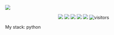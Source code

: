 <a href="https://imfckg.t.me"><img src="https://readme-typing-svg.herokuapp.com?font=Fira+Code&size=24&center=true&vCenter=true&pause=1000&width=846&lines=Welcome+to+my+profile!;Extensive+experience+as+a+developer;More+than+8+years+of+remote+full-time;https%3A%2F%2Fcareer.habr.com%2Fimigunov"></a>
<p align="center">
    <a href="https://imfckg.t.me"><img src="https://img.shields.io/badge/telegram-imfckg-green"></a>
    <a href="https://github.com/python/cpython"><img src="https://img.shields.io/badge/Python-3.10-FF1493.svg"></a>
    <a href="https://github.com/imfckg/imfckg/graphs/contributors"><img src="https://img.shields.io/github/contributors/imfckg/imfckg?color=blue"></a>
    <a href="https://github.com/imfckg/iprange/stargazers"><img src="https://img.shields.io/github/stars/imfckg/iprange.svg?logo=github"></a>
    <a href="https://github.com/imfckg/imfckg/network/members"><img src="https://img.shields.io/github/forks/imfckg/imfckg.svg?color=blue&logo=github"></a>
    <img src="https://visitor-badge.laobi.icu/badge?page_id=imfckg.imfckg" alt="visitors"/>   
</p>

My stack: python
